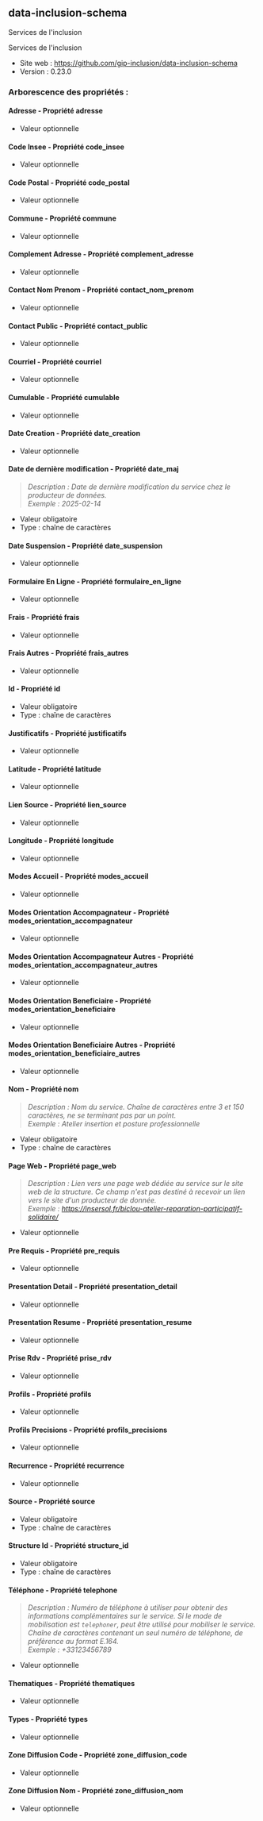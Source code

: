 <MenuSchema />

## data-inclusion-schema

Services de l'inclusion

Services de l'inclusion

- Site web : https://github.com/gip-inclusion/data-inclusion-schema
- Version : 0.23.0

### Arborescence des propriétés :

#### Adresse - Propriété adresse
- Valeur optionnelle

#### Code Insee - Propriété code_insee
- Valeur optionnelle

#### Code Postal - Propriété code_postal
- Valeur optionnelle

#### Commune - Propriété commune
- Valeur optionnelle

#### Complement Adresse - Propriété complement_adresse
- Valeur optionnelle

#### Contact Nom Prenom - Propriété contact_nom_prenom
- Valeur optionnelle

#### Contact Public - Propriété contact_public
- Valeur optionnelle

#### Courriel - Propriété courriel
- Valeur optionnelle

#### Cumulable - Propriété cumulable
- Valeur optionnelle

#### Date Creation - Propriété date_creation
- Valeur optionnelle

#### Date de dernière modification - Propriété date_maj
> *Description : Date de dernière modification du service chez le producteur de données.*<br>
> *Exemple : 2025-02-14*
- Valeur obligatoire
- Type : chaîne de caractères

#### Date Suspension - Propriété date_suspension
- Valeur optionnelle

#### Formulaire En Ligne - Propriété formulaire_en_ligne
- Valeur optionnelle

#### Frais - Propriété frais
- Valeur optionnelle

#### Frais Autres - Propriété frais_autres
- Valeur optionnelle

#### Id - Propriété id
- Valeur obligatoire
- Type : chaîne de caractères

#### Justificatifs - Propriété justificatifs
- Valeur optionnelle

#### Latitude - Propriété latitude
- Valeur optionnelle

#### Lien Source - Propriété lien_source
- Valeur optionnelle

#### Longitude - Propriété longitude
- Valeur optionnelle

#### Modes Accueil - Propriété modes_accueil
- Valeur optionnelle

#### Modes Orientation Accompagnateur - Propriété modes_orientation_accompagnateur
- Valeur optionnelle

#### Modes Orientation Accompagnateur Autres - Propriété modes_orientation_accompagnateur_autres
- Valeur optionnelle

#### Modes Orientation Beneficiaire - Propriété modes_orientation_beneficiaire
- Valeur optionnelle

#### Modes Orientation Beneficiaire Autres - Propriété modes_orientation_beneficiaire_autres
- Valeur optionnelle

#### Nom - Propriété nom
> *Description : Nom du service.  Chaîne de caractères entre 3 et 150 caractères, ne se terminant pas par un point.*<br>
> *Exemple : Atelier insertion et posture professionnelle*
- Valeur obligatoire
- Type : chaîne de caractères

#### Page Web - Propriété page_web
> *Description : Lien vers une page web dédiée au service sur le site web de la structure. Ce champ n'est pas destiné à recevoir un lien vers le site d'un producteur de donnée.*<br>
> *Exemple : https://insersol.fr/biclou-atelier-reparation-participatif-solidaire/*
- Valeur optionnelle

#### Pre Requis - Propriété pre_requis
- Valeur optionnelle

#### Presentation Detail - Propriété presentation_detail
- Valeur optionnelle

#### Presentation Resume - Propriété presentation_resume
- Valeur optionnelle

#### Prise Rdv - Propriété prise_rdv
- Valeur optionnelle

#### Profils - Propriété profils
- Valeur optionnelle

#### Profils Precisions - Propriété profils_precisions
- Valeur optionnelle

#### Recurrence - Propriété recurrence
- Valeur optionnelle

#### Source - Propriété source
- Valeur obligatoire
- Type : chaîne de caractères

#### Structure Id - Propriété structure_id
- Valeur obligatoire
- Type : chaîne de caractères

#### Téléphone - Propriété telephone
> *Description : Numéro de téléphone à utiliser pour obtenir des informations complémentaires sur le service. Si le mode de mobilisation est `telephoner`, peut être utilisé pour mobiliser le service.  Chaîne de caractères contenant un seul numéro de téléphone, de préfèrence au format E.164.*<br>
> *Exemple : +33123456789*
- Valeur optionnelle

#### Thematiques - Propriété thematiques
- Valeur optionnelle

#### Types - Propriété types
- Valeur optionnelle

#### Zone Diffusion Code - Propriété zone_diffusion_code
- Valeur optionnelle

#### Zone Diffusion Nom - Propriété zone_diffusion_nom
- Valeur optionnelle

